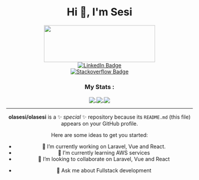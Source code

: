 <h1 align="center">Hi 👋, I'm Sesi</h1>

<div id="header" align="center">
  <img src="https://cms.webcreatify.com/gallery/68005-superhighway-1.png" width="300" height="100"/>
  <div id="badges">
  <a href="https://www.linkedin.com/in/ahmed-olusesi/">
    <img src="https://img.shields.io/badge/LinkedIn-blue?style=for-the-badge&logo=linkedin&logoColor=white" alt="LinkedIn Badge"/>
  </a>
  
  
  <!--<a href="https://medium.com/@germavinsmoke">
    <img src="https://img.shields.io/badge/Medium-black?logo=medium&logoColor=white&style=for-the-badge" alt="Medium Badge"/>
  </a>
  <a href="https://twitter.com/vaibhav1180">
    <img src="https://img.shields.io/badge/Twitter-9cf?style=for-the-badge&logo=twitter&logoColor=white" alt="Twitter Badge"/>
  </a>-->
</div>

<a align="center" href="https://stackoverflow.com/users/19507375/olusesi-ahmed">
  <img src="https://aleen42.github.io/badges/src/stackoverflow.svg" alt="Stackoverflow Badge"/>
</a>
<!--<p align="center"> <img src="https://komarev.com/ghpvc/?username=germavinsmoke&label=Profile%20views&color=0e75b6&style=flat" alt="germavinsmoke" /> </p>
-->
<!--### Blogs posts-->
<!-- BLOG-POST-LIST:START -->
<!--- [How to Create Universal Link in Expo Using Firebase Dynamic Link](https://medium.com/javascript-in-plain-english/how-to-create-universal-link-in-expo-using-firebase-dynamic-link-7c70eba737c2)
- [How to Create a Custom Cursor in React — Part 1](https://medium.com/javascript-in-plain-english/how-to-create-a-custom-cursor-in-react-272314682285)
- [How to Create a Switch from Scratch using GSAP in React](https://medium.com/javascript-in-plain-english/how-to-create-a-switch-from-scratch-using-gsap-in-react-20c0de3c041b)-->
<!-- BLOG-POST-LIST:END -->

<!--<h3 align="left">Languages and Tools:</h3>
<p align="left"> <a href="https://aws.amazon.com" target="_blank" rel="noreferrer"> <img src="https://raw.githubusercontent.com/devicons/devicon/master/icons/amazonwebservices/amazonwebservices-original-wordmark.svg" alt="aws" width="40" height="40"/> </a> <a href="https://www.w3schools.com/css/" target="_blank" rel="noreferrer"> <img src="https://raw.githubusercontent.com/devicons/devicon/master/icons/css3/css3-original-wordmark.svg" alt="css3" width="40" height="40"/> </a> <a href="https://www.cypress.io" target="_blank" rel="noreferrer"> <img src="https://raw.githubusercontent.com/simple-icons/simple-icons/6e46ec1fc23b60c8fd0d2f2ff46db82e16dbd75f/icons/cypress.svg" alt="cypress" width="40" height="40"/> </a> <a href="https://expressjs.com" target="_blank" rel="noreferrer"> <img src="https://raw.githubusercontent.com/devicons/devicon/master/icons/express/express-original-wordmark.svg" alt="express" width="40" height="40"/> </a> <a href="https://firebase.google.com/" target="_blank" rel="noreferrer"> <img src="https://www.vectorlogo.zone/logos/firebase/firebase-icon.svg" alt="firebase" width="40" height="40"/> </a> <a href="https://cloud.google.com" target="_blank" rel="noreferrer"> <img src="https://www.vectorlogo.zone/logos/google_cloud/google_cloud-icon.svg" alt="gcp" width="40" height="40"/> </a> <a href="https://heroku.com" target="_blank" rel="noreferrer"> <img src="https://www.vectorlogo.zone/logos/heroku/heroku-icon.svg" alt="heroku" width="40" height="40"/> </a> <a href="https://www.w3.org/html/" target="_blank" rel="noreferrer"> <img src="https://raw.githubusercontent.com/devicons/devicon/master/icons/html5/html5-original-wordmark.svg" alt="html5" width="40" height="40"/> </a> <a href="https://developer.mozilla.org/en-US/docs/Web/JavaScript" target="_blank" rel="noreferrer"> <img src="https://raw.githubusercontent.com/devicons/devicon/master/icons/javascript/javascript-original.svg" alt="javascript" width="40" height="40"/> </a> <a href="https://nestjs.com/" target="_blank" rel="noreferrer"> <img src="https://raw.githubusercontent.com/devicons/devicon/master/icons/nestjs/nestjs-plain.svg" alt="nestjs" width="40" height="40"/> </a> <a href="https://nextjs.org/" target="_blank" rel="noreferrer"> <img src="https://cdn.worldvectorlogo.com/logos/nextjs-2.svg" alt="nextjs" width="40" height="40"/> </a> <a href="https://www.nginx.com" target="_blank" rel="noreferrer"> <img src="https://raw.githubusercontent.com/devicons/devicon/master/icons/nginx/nginx-original.svg" alt="nginx" width="40" height="40"/> </a> <a href="https://nodejs.org" target="_blank" rel="noreferrer"> <img src="https://raw.githubusercontent.com/devicons/devicon/master/icons/nodejs/nodejs-original-wordmark.svg" alt="nodejs" width="40" height="40"/> </a> <a href="https://reactjs.org/" target="_blank" rel="noreferrer"> <img src="https://raw.githubusercontent.com/devicons/devicon/master/icons/react/react-original-wordmark.svg" alt="react" width="40" height="40"/> </a> <a href="https://reactnative.dev/" target="_blank" rel="noreferrer"> <img src="https://reactnative.dev/img/header_logo.svg" alt="reactnative" width="40" height="40"/> </a> <a href="https://redux.js.org" target="_blank" rel="noreferrer"> <img src="https://raw.githubusercontent.com/devicons/devicon/master/icons/redux/redux-original.svg" alt="redux" width="40" height="40"/> </a> <a href="https://sass-lang.com" target="_blank" rel="noreferrer"> <img src="https://raw.githubusercontent.com/devicons/devicon/master/icons/sass/sass-original.svg" alt="sass" width="40" height="40"/> </a> <a href="https://www.typescriptlang.org/" target="_blank" rel="noreferrer"> <img src="https://raw.githubusercontent.com/devicons/devicon/master/icons/typescript/typescript-original.svg" alt="typescript" width="40" height="40"/> </a> </p>
-->

### **My Stats :**
<a href="https://github.com/olasesi/github-readme-stats">
  <img align="center" src="https://github-readme-stats.vercel.app/api?username=olasesi&hide=issues&show_icons=true&theme=radical&hide_border=true" />
</a>
<a href="https://github.com/olasesi/github-readme-stats">
  <img align="center" src="https://github-readme-stats.vercel.app/api/top-langs/?username=olasesi&layout=compact&theme=radical&hide_border=true" />
</a>
<a href="https://git.io/streak-stats">
  <img align="center" src="https://github-readme-streak-stats.herokuapp.com?user=olasesi&theme=radical&hide_border=true&date_format=j%20M%5B%20Y%5D" />
</a>
<hr/>


**olasesi/olasesi** is a ✨ _special_ ✨ repository because its `README.md` (this file) appears on your GitHub profile.

Here are some ideas to get you started:

- 🔭 I’m currently working on Laravel, Vue and React.
- 🌱 I’m currently learning AWS services
- 👯 I’m looking to collaborate on Laravel, Vue and React
<!--- 🤔 I’m looking for help with ...-->
- 💬 Ask me about Fullstack development
<!--- 📫 How to reach me: ...
- 😄 Pronouns: ...
- ⚡ Fun fact: ...-->

